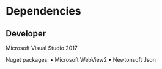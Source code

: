 # Dependencies

## Developer

Microsoft Visual Studio 2017

Nuget packages:
• Microsoft WebView2
• Newtonsoft Json